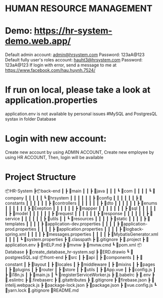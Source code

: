 # HUMAN RESOURCE MANAGEMENT
# Demo: https://hr-system-demo.web.app/
Default admin account: admin@hrsystem.com
Password: 123aA@123
Default fully user's roles account: hauht3@hrsystem.com
Password: 123aA@123
If login with error, send a message to me at https://www.facebook.com/hau.huynh.7524/
# If run on local, please take a look at application.properties
application.env is not available by personal issues
#MySQL and PostgresQL systax in folder Database
# Login with new account: 
Create new account by using ADMIN ACCOUNT,
Create new employee by using HR ACCOUNT,
Then, login will be available 
# Project Structure
📦HR-System
 ┣📦back-end
 ┃ ┣ 📂main
 ┃ ┃ ┣ 📂java
 ┃ ┃ ┃ ┗ 📂com
 ┃ ┃ ┃ ┃ ┗ 📂company
 ┃ ┃ ┃ ┃ ┃ ┗ 📂hrsystem
 ┃ ┃ ┃ ┃ ┃ ┃ ┣ 📂config
 ┃ ┃ ┃ ┃ ┃ ┃ ┣ 📂constants
 ┃ ┃ ┃ ┃ ┃ ┃ ┣ 📂controllers
 ┃ ┃ ┃ ┃ ┃ ┃ ┣ 📂dto
 ┃ ┃ ┃ ┃ ┃ ┃ ┣ 📂enums
 ┃ ┃ ┃ ┃ ┃ ┃ ┣ 📂Exeption
 ┃ ┃ ┃ ┃ ┃ ┃ ┣ 📂mapper
 ┃ ┃ ┃ ┃ ┃ ┃ ┃ ┣ 📂sql
 ┃ ┃ ┃ ┃ ┃ ┃ ┣ 📂model
 ┃ ┃ ┃ ┃ ┃ ┃ ┣ 📂request
 ┃ ┃ ┃ ┃ ┃ ┃ ┣ 📂response
 ┃ ┃ ┃ ┃ ┃ ┃ ┣ 📂service
 ┃ ┃ ┃ ┃ ┃ ┃ ┣ 📂utils
 ┃ ┃ ┗ 📂resources
 ┃ ┃ ┃ ┃ ┣ 📂static
 ┃ ┃ ┃ ┃ ┣ 📂templates
 ┃ ┃ ┃ ┃ ┣ 📜application-dev.properties
 ┃ ┃ ┃ ┃ ┣ 📜application-prod.properties
 ┃ ┃ ┃ ┃ ┣ 📜application.properties
 ┃ ┃ ┃ ┃ ┣ 📜logback-spring.xml
 ┃ ┃ ┃ ┃ ┣ 📜messages.properties
 ┃ ┃ ┃ ┃ ┣ 📜MybatisGenerator.xml
 ┃ ┃ ┃ ┃ ┗ 📜system.properties
 ┣ 📜.classpath
 ┣ 📜.gitignore
 ┣ 📜.project
 ┣ 📜application.env
 ┣ 📜HELP.md
 ┣ 📜mvnw
 ┣ 📜mvnw.cmd
 ┗ 📜pom.xml
📦Database
 ┣ 📜create_database_hr-system.sql
 ┣ 📜ERD.drawio
 ┗ 📜postgresSQL.sql
📦front-end
 ┣ 📂src
 ┃ ┣ 📂api
 ┃ ┣ 📂components
 ┃ ┣ 📂constant
 ┃ ┣ 📂layout
 ┃ ┣ 📂locales
 ┃ ┣ 📂middleware
 ┃ ┣ 📂mixins
 ┃ ┣ 📂pages
 ┃ ┣ 📂plugins
 ┃ ┣ 📂router
 ┃ ┣ 📂store
 ┃ ┣ 📂utils
 ┃ ┣ 📜App.vue
 ┃ ┣ 📜config.js
 ┃ ┣ 📜i18n.js
 ┃ ┣ 📜main.js
 ┃ ┗ 📜registerServiceWorker.js
 ┣ 📜.babelrc
 ┣ 📜.env
 ┣ 📜.eslintrc
 ┣ 📜.firebaserc
 ┣ 📜.gitattributes
 ┣ 📜.gitignore
 ┣ 📜firebase.json
 ┣ 📜intelij.webpack.js
 ┣ 📜package-lock.json
 ┣ 📜package.json
 ┣ 📜vue.config.js
 ┗ 📜yarn.lock
📜.gitignore
📜README.md

 